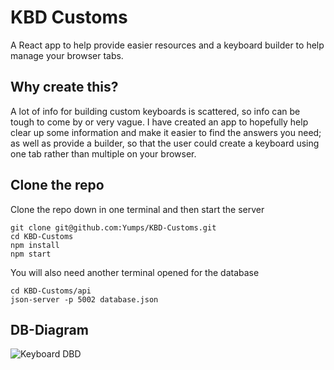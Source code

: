 # KBD Customs
A React app to help provide easier resources and a keyboard builder to help manage your browser tabs.

## Why create this?
A lot of info for building custom keyboards is scattered, so info can be tough to come by or very vague.
I have created an app to hopefully help clear up some information and make it easier to find the answers you need; as well as provide a builder, so that the user could create a keyboard using one tab rather than multiple on your browser.

## Clone the repo
Clone the repo down in one terminal and then start the server
```
git clone git@github.com:Yumps/KBD-Customs.git
cd KBD-Customs
npm install
npm start
```
You will also need another terminal opened for the database
 ```
 cd KBD-Customs/api
json-server -p 5002 database.json
```

## DB-Diagram
![Keyboard DBD](https://user-images.githubusercontent.com/47504641/59057051-237a5080-885f-11e9-84a9-600be1dd0fac.PNG)
